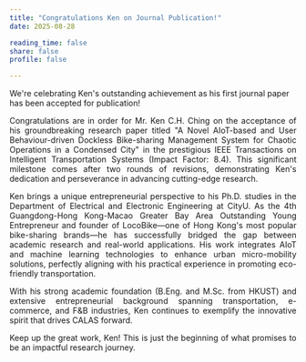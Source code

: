 ```yaml
---
title: "Congratulations Ken on Journal Publication!"
date: 2025-08-28

reading_time: false
share: false
profile: false

---
```

We're celebrating Ken's outstanding achievement as his first journal paper has been accepted for publication!
<!--more-->

<div style="text-align: justify">
Congratulations are in order for Mr. Ken C.H. Ching on the acceptance of his groundbreaking research paper titled "A Novel AIoT-based and User Behaviour-driven Dockless Bike-sharing Management System for Chaotic Operations in a Condensed City" in the prestigious IEEE Transactions on Intelligent Transportation Systems (Impact Factor: 8.4). This significant milestone comes after two rounds of revisions, demonstrating Ken's dedication and perseverance in advancing cutting-edge research.

Ken brings a unique entrepreneurial perspective to his Ph.D. studies in the Department of Electrical and Electronic Engineering at CityU. As the 4th Guangdong-Hong Kong-Macao Greater Bay Area Outstanding Young Entrepreneur and founder of LocoBike—one of Hong Kong's most popular bike-sharing brands—he has successfully bridged the gap between academic research and real-world applications. His work integrates AIoT and machine learning technologies to enhance urban micro-mobility solutions, perfectly aligning with his practical experience in promoting eco-friendly transportation.

With his strong academic foundation (B.Eng. and M.Sc. from HKUST) and extensive entrepreneurial background spanning transportation, e-commerce, and F&B industries, Ken continues to exemplify the innovative spirit that drives CALAS forward.

Keep up the great work, Ken! This is just the beginning of what promises to be an impactful research journey.
</div>
